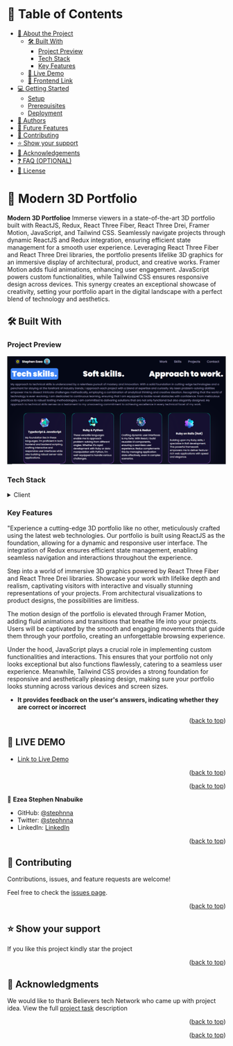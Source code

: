 <!-- TABLE OF CONTENTS -->
# 📗 Table of Contents

- [📖 About the Project](#about-project)
  - [🛠 Built With](#built-with)
    - [Project Preview](#schema)
    - [Tech Stack](#tech-stack)
    - [Key Features](#key-features)
  - [🚀 Live Demo](#live-demo)
  - [🚀 Frontend Link](#frontend-link)
- [💻 Getting Started](#getting-started)
  - [Setup](#setup)
  - [Prerequisites](#prerequisites) 
  - [Deployment](#triangular_flag_on_post-deployment)
- [👥 Authors](#authors)
- [🔭 Future Features](#future-features)
- [🤝 Contributing](#contributing)
- [⭐️ Show your support](#support)
- [🙏 Acknowledgements](#acknowledgements)
- [❓ FAQ (OPTIONAL)](#faq)
- [📝 License](#license)

<!-- PROJECT DESCRIPTION -->

# 📖 Modern 3D Portfolio<a name="about-project"></a>

**Modern 3D Portfolioe** Immerse viewers in a state-of-the-art 3D portfolio built with ReactJS, Redux, React Three Fiber, React Three Drei, Framer Motion, JavaScript, and Tailwind CSS. Seamlessly navigate projects through dynamic ReactJS and Redux integration, ensuring efficient state management for a smooth user experience. Leveraging React Three Fiber and React Three Drei libraries, the portfolio presents lifelike 3D graphics for an immersive display of architectural, product, and creative works. Framer Motion adds fluid animations, enhancing user engagement. JavaScript powers custom functionalities, while Tailwind CSS ensures responsive design across devices. This synergy creates an exceptional showcase of creativity, setting your portfolio apart in the digital landscape with a perfect blend of technology and aesthetics.

## 🛠 Built With <a name="built-with"></a>

### Project Preview <a name="screeshot"></a>
<img src="./public/screenshot.png" />

### Tech Stack <a name="tech-stack"></a>

<details>
<summary>Client</summary>
  <ul>
    <li><a href="https://react.dev/blog/2023/03/16/introducing-react-dev">React</a></li>
     <li><a href="https://docs.pmnd.rs/react-three-fiber/getting-started/introduction">Threejs</a></li>
     <li><a href="https://redux.js.org/">Redux</a></li>
     <li><a href="https://tailwindcss.com/">TailwindCSS</a></li>
  </ul>
</details>

<!-- Features -->

### Key Features <a name="key-features"></a>
"Experience a cutting-edge 3D portfolio like no other, meticulously crafted using the latest web technologies. Our portfolio is built using ReactJS as the foundation, allowing for a dynamic and responsive user interface. The integration of Redux ensures efficient state management, enabling seamless navigation and interactions throughout the experience.

Step into a world of immersive 3D graphics powered by React Three Fiber and React Three Drei libraries. Showcase your work with lifelike depth and realism, captivating visitors with interactive and visually stunning representations of your projects. From architectural visualizations to product designs, the possibilities are limitless.

The motion design of the portfolio is elevated through Framer Motion, adding fluid animations and transitions that breathe life into your projects. Users will be captivated by the smooth and engaging movements that guide them through your portfolio, creating an unforgettable browsing experience.

Under the hood, JavaScript plays a crucial role in implementing custom functionalities and interactions. This ensures that your portfolio not only looks exceptional but also functions flawlessly, catering to a seamless user experience. Meanwhile, Tailwind CSS provides a strong foundation for responsive and aesthetically pleasing design, making sure your portfolio looks stunning across various devices and screen sizes.
- **It provides feedback on the user's answers, indicating whether they are correct or incorrect**

<p align="right">(<a href="#readme-top">back to top</a>)</p>

<!-- LIVE DEMO -->
## 🚀 LIVE DEMO <a name="live-demo"></a>
- [Link to Live Demo](https://interactive-game-quiz.netlify.app/)

<p align="right">(<a href="#readme-top">back to top</a>)</p>

<p align="right">(<a href="#readme-top">back to top</a>)</p>

<!-- AUTHOR-->

👤 **Ezea Stephen Nnabuike**

- GitHub: [@stephnna](https://github.com/stephnna)
- Twitter: [@stephnna](https://twitter.com/stephnna)
- LinkedIn: [LinkedIn](https://www.linkedin.com/in/stephen-ezea/)

<p align="right">(<a href="#readme-top">back to top</a>)</p>

<!-- CONTRIBUTING -->

## 🤝 Contributing <a name="contributing"></a>

Contributions, issues, and feature requests are welcome!

Feel free to check the [issues page](../../issues/).

<p align="right">(<a href="#readme-top">back to top</a>)</p>

<!-- SUPPORT -->

## ⭐️ Show your support <a name="support"></a>

If you like this project kindly star the project

<p align="right">(<a href="#readme-top">back to top</a>)</p>

<!-- ACKNOWLEDGEMENTS -->

## 🙏 Acknowledgments <a name="acknowledgements"></a>

We would like to thank Believers tech Network who came up with project idea.
View the full [project task](https://docs.google.com/document/d/1_e75wXocwZF-IdeqDwvWR52deU34gGokVGthlI-MmAk/edit#heading=h.3qmrs766hafj) description 

<p align="right">(<a href="#readme-top">back to top</a>)</p>

<p align="right">(<a href="#readme-top">back to top</a>)</p>
